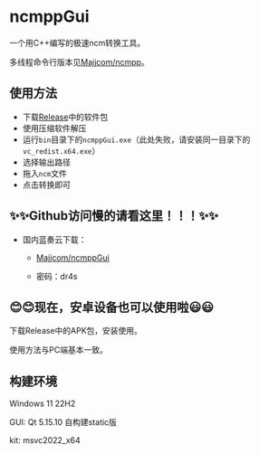 # ncmppGui

一个用C++编写的极速ncm转换工具。

多线程命令行版本见[Majjcom/ncmpp](https://github.com/Majjcom/ncmpp)。

## 使用方法

- 下载[Release](https://github.com/Majjcom/ncmppGui/releases/latest)中的软件包
- 使用压缩软件解压
- 运行`bin`目录下的`ncmppGui.exe`（此处失败，请安装同一目录下的`vc_redist.x64.exe`）
- 选择输出路径
- 拖入`ncm`文件
- 点击转换即可

## ✨✨Github访问慢的请看这里！！！✨✨

- 国内蓝奏云下载：

  - [Majjcom/ncmppGui](https://majjcom.lanzouy.com/b01x26kxg)

  - 密码：dr4s

## 😊😊现在，安卓设备也可以使用啦😃😃

下载Release中的APK包，安装使用。

使用方法与PC端基本一致。

## 构建环境

Windows 11 22H2

GUI: Qt 5.15.10 自构建static版

kit: msvc2022_x64